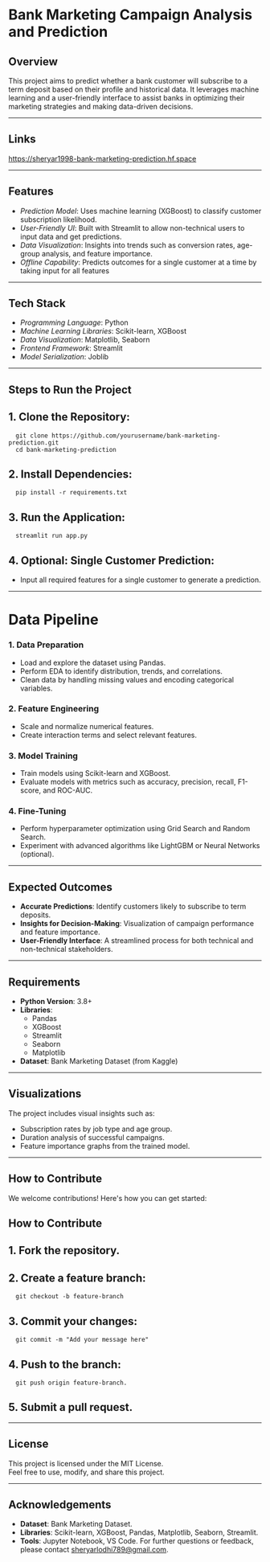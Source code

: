 # Bank Marketing Campaign Analysis and Prediction

## Overview

This project aims to predict whether a bank customer will subscribe to a term deposit based on their profile and historical data. It leverages machine learning and a user-friendly interface to assist banks in optimizing their marketing strategies and making data-driven decisions.


---
## Links
https://sheryar1998-bank-marketing-prediction.hf.space

---
## Features

- *Prediction Model*: Uses machine learning (XGBoost) to classify customer subscription likelihood.
- *User-Friendly UI*: Built with Streamlit to allow non-technical users to input data and get predictions.
- *Data Visualization*: Insights into trends such as conversion rates, age-group analysis, and feature importance.
- *Offline Capability*: Predicts outcomes for a single customer at a time by taking input for all features

---

## Tech Stack

- *Programming Language*: Python
- *Machine Learning Libraries*: Scikit-learn, XGBoost
- *Data Visualization*: Matplotlib, Seaborn
- *Frontend Framework*: Streamlit
- *Model Serialization*: Joblib

---

## Steps to Run the Project

## 1. Clone the Repository:
      git clone https://github.com/yourusername/bank-marketing-prediction.git
      cd bank-marketing-prediction


## 2. Install Dependencies:
      pip install -r requirements.txt


## 3. Run the Application:
      streamlit run app.py


## 4. Optional: Single Customer Prediction:
- Input all required features for a single customer to generate a prediction.

---

# Data Pipeline

### 1. Data Preparation
- Load and explore the dataset using Pandas.
- Perform EDA to identify distribution, trends, and correlations.
- Clean data by handling missing values and encoding categorical variables.

### 2. Feature Engineering
- Scale and normalize numerical features.
- Create interaction terms and select relevant features.

### 3. Model Training
- Train models using Scikit-learn and XGBoost.
- Evaluate models with metrics such as accuracy, precision, recall, F1-score, and ROC-AUC.

### 4. Fine-Tuning
- Perform hyperparameter optimization using Grid Search and Random Search.
- Experiment with advanced algorithms like LightGBM or Neural Networks (optional).

---

## Expected Outcomes
- **Accurate Predictions**: Identify customers likely to subscribe to term deposits.
- **Insights for Decision-Making**: Visualization of campaign performance and feature importance.
- **User-Friendly Interface**: A streamlined process for both technical and non-technical stakeholders.

---

## Requirements
- **Python Version**: 3.8+
- **Libraries**:
  - Pandas
  - XGBoost
  - Streamlit
  - Seaborn
  - Matplotlib
- **Dataset**: Bank Marketing Dataset (from Kaggle)

---

## Visualizations
The project includes visual insights such as:
- Subscription rates by job type and age group.
- Duration analysis of successful campaigns.
- Feature importance graphs from the trained model.

---

## How to Contribute
We welcome contributions! Here's how you can get started:
## How to Contribute

## 1. Fork the repository.
## 2. Create a feature branch:
      git checkout -b feature-branch
## 3. Commit your changes:
      git commit -m "Add your message here"
## 4. Push to the branch:
      git push origin feature-branch.
## 5. Submit a pull request.

---

## License

This project is licensed under the MIT License.  
Feel free to use, modify, and share this project.

---
## Acknowledgements

- **Dataset**: Bank Marketing Dataset.
- **Libraries**: Scikit-learn, XGBoost, Pandas, Matplotlib, Seaborn, Streamlit.
- **Tools**: Jupyter Notebook, VS Code.
For further questions or feedback, please contact sheryarlodhi789@gmail.com.


